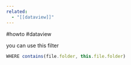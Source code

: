 ```yaml
---
related:
  - "[[dataview]]"
---
```

#howto #dataview

you can use this filter 
```js
WHERE contains(file.folder, this.file.folder)
```

